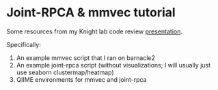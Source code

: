 # Joint-RPCA & mmvec tutorial 

Some resources from my Knight lab code review [presentation](https://docs.google.com/presentation/d/1QW-IlSYI5mQXslE2Emx-IBHd0DkmjBRng3EuvR31Rkc/edit?usp=sharing). 

Specifically: 
1) An example mmvec script that I ran on barnacle2
2) An example joint-rpca script (without visualizations; I will usually just use seaborn clustermap/heatmap)
3) QIIME environments for mmvec and joint-rpca
